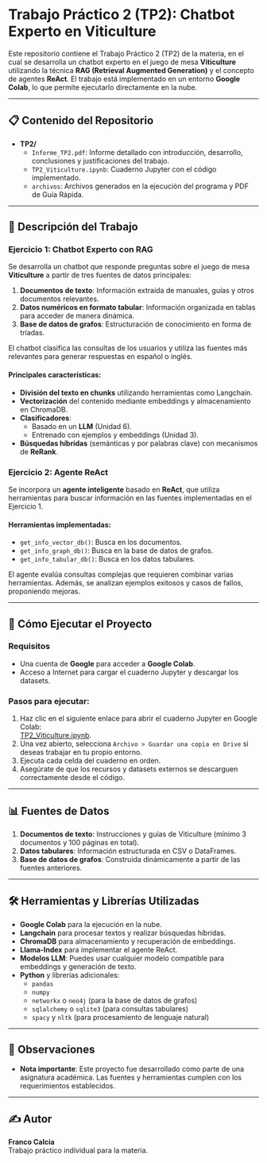 # Trabajo Práctico 2 (TP2): Chatbot Experto en **Viticulture**

Este repositorio contiene el Trabajo Práctico 2 (TP2) de la materia, en el cual se desarrolla un chatbot experto en el juego de mesa **Viticulture** utilizando la técnica **RAG (Retrieval Augmented Generation)** y el concepto de agentes **ReAct**. El trabajo está implementado en un entorno **Google Colab**, lo que permite ejecutarlo directamente en la nube.

---

## 📋 Contenido del Repositorio

- **TP2/**
  - `Informe_TP2.pdf`: Informe detallado con introducción, desarrollo, conclusiones y justificaciones del trabajo.
  - `TP2_Viticulture.ipynb`: Cuaderno Jupyter con el código implementado.
  - `archivos`: Archivos generados en la ejecución del programa y PDF de Guía Rápida.

---

## 📖 Descripción del Trabajo

### Ejercicio 1: Chatbot Experto con RAG
Se desarrolla un chatbot que responde preguntas sobre el juego de mesa **Viticulture** a partir de tres fuentes de datos principales:
1. **Documentos de texto**: Información extraída de manuales, guías y otros documentos relevantes.
2. **Datos numéricos en formato tabular**: Información organizada en tablas para acceder de manera dinámica.
3. **Base de datos de grafos**: Estructuración de conocimiento en forma de tríadas.

El chatbot clasifica las consultas de los usuarios y utiliza las fuentes más relevantes para generar respuestas en español o inglés.

#### Principales características:
- **División del texto en chunks** utilizando herramientas como Langchain.
- **Vectorización** del contenido mediante embeddings y almacenamiento en ChromaDB.
- **Clasificadores**:
  - Basado en un **LLM** (Unidad 6).
  - Entrenado con ejemplos y embeddings (Unidad 3).
- **Búsquedas híbridas** (semánticas y por palabras clave) con mecanismos de **ReRank**.

### Ejercicio 2: Agente ReAct
Se incorpora un **agente inteligente** basado en **ReAct**, que utiliza herramientas para buscar información en las fuentes implementadas en el Ejercicio 1.  

#### Herramientas implementadas:
- `get_info_vector_db()`: Busca en los documentos.
- `get_info_graph_db()`: Busca en la base de datos de grafos.
- `get_info_tabular_db()`: Busca en los datos tabulares.  

El agente evalúa consultas complejas que requieren combinar varias herramientas. Además, se analizan ejemplos exitosos y casos de fallos, proponiendo mejoras.

---

## 🚀 Cómo Ejecutar el Proyecto

### Requisitos
- Una cuenta de **Google** para acceder a **Google Colab**.
- Acceso a Internet para cargar el cuaderno Jupyter y descargar los datasets.

### Pasos para ejecutar:
1. Haz clic en el siguiente enlace para abrir el cuaderno Jupyter en Google Colab:  
   [TP2_Viticulture.ipynb](https://colab.research.google.com/drive/1RCz8d6-ExaSZP8XdxxkD0_19C0bUgRy9?usp=sharing).
2. Una vez abierto, selecciona `Archivo > Guardar una copia en Drive` si deseas trabajar en tu propio entorno.
3. Ejecuta cada celda del cuaderno en orden.
4. Asegúrate de que los recursos y datasets externos se descarguen correctamente desde el código.

---

## 📊 Fuentes de Datos

1. **Documentos de texto**: Instrucciones y guías de Viticulture (mínimo 3 documentos y 100 páginas en total).
2. **Datos tabulares**: Información estructurada en CSV o DataFrames.
3. **Base de datos de grafos**: Construida dinámicamente a partir de las fuentes anteriores.

---

## 🛠️ Herramientas y Librerías Utilizadas

- **Google Colab** para la ejecución en la nube.
- **Langchain** para procesar textos y realizar búsquedas híbridas.
- **ChromaDB** para almacenamiento y recuperación de embeddings.
- **Llama-Index** para implementar el agente ReAct.
- **Modelos LLM**: Puedes usar cualquier modelo compatible para embeddings y generación de texto.
- **Python** y librerías adicionales:
  - `pandas`
  - `numpy`
  - `networkx` o `neo4j` (para la base de datos de grafos)
  - `sqlalchemy` o `sqlite3` (para consultas tabulares)
  - `spacy` y `nltk` (para procesamiento de lenguaje natural)

---

## 📌 Observaciones

- **Nota importante**: Este proyecto fue desarrollado como parte de una asignatura académica. Las fuentes y herramientas cumplen con los requerimientos establecidos.

---


## ✍️ Autor

**Franco Calcia**  
Trabajo práctico individual para la materia.


